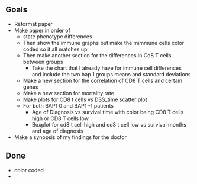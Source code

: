 ## Goals
- Reformat paper
- Make paper in order of 
    - state phenotype differences
    - Then show the immune graphs but make the mimmune cells color coded so it all matches up
    - Then make another section for the differences in Cd8 T cells between groups
        - Take the chart that I already have for immune cell differences and include the two bap 1 groups means and standard deviations
    - Make a new section for the correlation of CD8 T cells and certain genes
    - Make a new section for mortality rate
    - Make plots for CD8 t cells vs DSS_time scatter plot
    - For both BAP1 0 and BAP1 -1 patients
        - Age of Diagnosis vs survival time with color being CD8 T cells high or CD8 T cells low
        - Boxplot for cd8 t cell high  and cd8 t cell low vs survival months and age of diagnosis
- Make a synopsis of my findings for the doctor

## Done
- color coded
- 